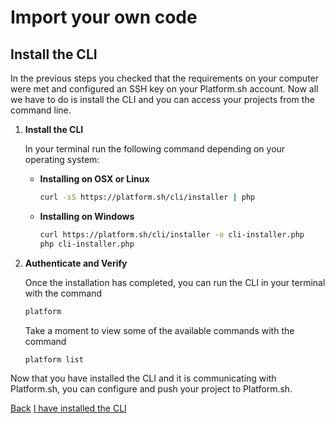 # Import your own code

## Install the CLI

In the previous steps you checked that the requirements on your computer were met and configured an SSH key on your Platform.sh account. Now all we have to do is install the CLI and you can access your projects from the command line.

<asciinema-player src="/videos/asciinema/verify-cli-extended.cast" preload=1></asciinema-player>

1. **Install the CLI**

    In your terminal run the following command depending on your operating system:

    * **Installing on OSX or Linux**

       ```bash
       curl -sS https://platform.sh/cli/installer | php
       ```

    * **Installing on Windows**

       ```bash
       curl https://platform.sh/cli/installer -o cli-installer.php
       php cli-installer.php
       ```

2. **Authenticate and Verify**

   Once the installation has completed, you can run the CLI in your terminal with the command

   ```bash
   platform
   ```

   Take a moment to view some of the available commands with the command

   ```bash
   platform list
   ```

Now that you have installed the CLI and it is communicating with Platform.sh, you can configure and push your project to Platform.sh.

<div class="buttons">
  <a href="#" class="prev-link button-link">Back</a>
  <a href="#" class="next-link button-link">I have installed the CLI</a>
</div>

